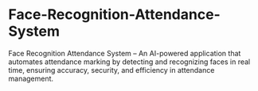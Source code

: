# Face-Recognition-Attendance-System
Face Recognition Attendance System – An AI-powered application that automates attendance marking by detecting and recognizing faces in real time, ensuring accuracy, security, and efficiency in attendance management.
